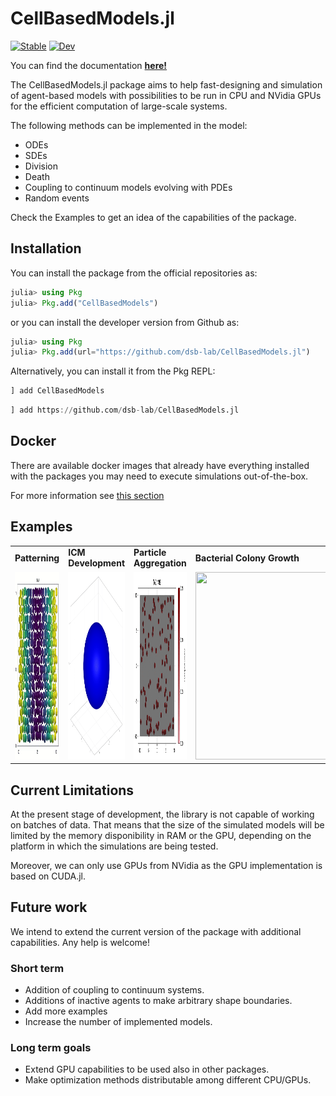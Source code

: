 # CellBasedModels.jl

[![Stable](https://img.shields.io/badge/docs-stable-blue.svg)](https://dsb-lab.github.io/CellBasedModels.jl/stable/)
[![Dev](https://img.shields.io/badge/docs-dev-blue.svg)](https://dsb-lab.github.io/CellBasedModels.jl/dev/)

You can find the documentation [**here!**](https://dsb-lab.github.io/CellBasedModels.jl/stable/)

The CellBasedModels.jl package aims to help fast-designing and simulation of agent-based models with possibilities to be run in CPU and NVidia GPUs for the efficient computation of large-scale systems. 

The following methods can be implemented in the model:

 - ODEs
 - SDEs
 - Division
 - Death
 - Coupling to continuum models evolving with PDEs
 - Random events

Check the 
Examples to get an idea of the capabilities of the package.

## Installation

You can install the package from the official repositories as:

```julia
julia> using Pkg
julia> Pkg.add("CellBasedModels")
```

or you can install the developer version from Github as:

```julia
julia> using Pkg
julia> Pkg.add(url="https://github.com/dsb-lab/CellBasedModels.jl")
```

Alternatively, you can install it from the Pkg REPL:

```julia
] add CellBasedModels
```

```julia
] add https://github.com/dsb-lab/CellBasedModels.jl
```

## Docker

There are available docker images that already have everything installed with the packages you may need to execute simulations out-of-the-box.

For more information see [this section](https://github.com/dsb-lab/CellBasedModels.jl/tree/master/docker)

## Examples

||||||
|---|---|---|---|---|
|**Patterning**|**ICM Development**|**Particle Aggregation**|**Bacterial Colony Growth**|**Bacterial Chemotaxis**|
|<img src="./docs/src/assets/patterning.gif" width="300" height="300">|<img src="./docs/src/assets/Development.gif" width="300" height="300">|<img src="./docs/src/assets/aggregation.gif" width="300" height="300">|<img src="./docs/src/assets/colony.gif" width="300" height="300">|<img src="./docs/src/assets/chemotaxis.gif" width="300" height="300">|

## Current Limitations

At the present stage of development, the library is not capable of working on batches of data. That means that the size of the simulated models will be limited by the memory disponibility in RAM or the GPU, depending on the platform in which the simulations are being tested. 

Moreover, we can only use GPUs from NVidia as the GPU implementation is based on CUDA.jl.

## Future work

We intend to extend the current version of the package with additional capabilities. Any help is welcome!

### Short term 

 - Addition of coupling to continuum systems.
 - Additions of inactive agents to make arbitrary shape boundaries.
 - Add more examples
 - Increase the number of implemented models.

### Long term goals

 - Extend GPU capabilities to be used also in other packages.
 - Make optimization methods distributable among different CPU/GPUs.
